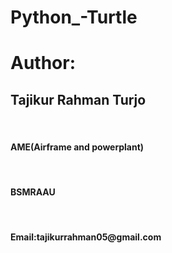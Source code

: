 # Python_-Turtle
# Author:<br>
<h2>Tajikur Rahman Turjo</h2><br>
<h4>AME(Airframe and powerplant)</h4><br>
<h4>BSMRAAU</h4><br>
<h4>Email:tajikurrahman05@gmail.com</h4>